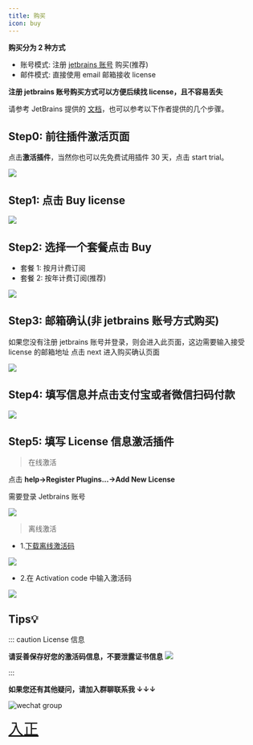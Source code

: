 ```yaml
---
title: 购买
icon: buy
---
```


<Badge text="❤️插件的发展离不开各位开发者的支持，感谢您支持原创，支持正版️❤️" color="pink" vertical="middle"/>

**购买分为 2 种方式**

- 账号模式: 注册 [jetbrains 账号](https://account.jetbrains.com/licenses) 购买(推荐)
- 邮件模式: 直接使用 email 邮箱接收 license

[comment]: <> (- License server 模式: <Badge text="不支持" type="danger" vertical="middle"/>)

**注册 jetbrains 账号购买方式可以方便后续找 license，且不容易丢失**

请参考 JetBrains 提供的 [文档](https://plugins.jetbrains.com/docs/marketplace/how-to-buy-a-plugin.html)，也可以参考以下作者提供的几个步骤。

## Step0: 前往插件激活页面

点击**激活插件**，当然你也可以先免费试用插件 30 天，点击 start trial。

![](/img/buy/activate.png)

## Step1: 点击 Buy license

![](/img/buy/step1.png)

## Step2: 选择一个套餐点击 Buy

- 套餐 1: 按月计费订阅
- 套餐 2: 按年计费订阅(推荐)

![](/img/buy/step2.png)

## Step3: 邮箱确认(非 jetbrains 账号方式购买)

如果您没有注册 jetbrains 账号并登录，则会进入此页面，这边需要输入接受 license 的邮箱地址
点击 next 进入购买确认页面

![](/img/buy/step3.png)

## Step4: 填写信息并点击支付宝或者微信扫码付款

![](/img/buy/step4.png)

## Step5: 填写 License 信息激活插件

> 在线激活

点击 **help->Register Plugins...->Add New License**

需要登录 Jetbrains 账号

![](/img/buy/step5.png)

> 离线激活

- 1.[下载离线激活码](https://account.jetbrains.com/licenses)

![](/img/buy/offlineCodeDownload.png)

- 2.在 Activation code 中输入激活码

![](/img/buy/offline.png)

## Tips💡

::: caution License 信息

**请妥善保存好您的激活码信息，不要泄露证书信息**
![](/img/buy/accountLicense.png)

:::

**如果您还有其他疑问，请加入群聊联系我 ↓↓↓**

![wechat group](/img/wechatGroup.png)

<a href="https://plugins.jetbrains.com/plugin/16988-restful-fast-request/pricing" style="font-size:30px;"><i class="icon iconfont icon-buy" style="font-size:30px"></i>入正</a>
